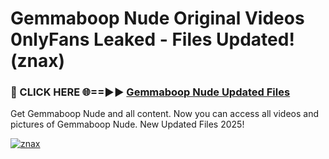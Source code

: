 # Gemmaboop Nude Original Videos 0nlyFans Leaked - Files Updated! (znax)

<h3>🔴 CLICK HERE 🌐==►► <a href="https://tinyurl.com/yrmya6cz" rel="nofollow">Gemmaboop Nude Updated Files</a></h3>

Get Gemmaboop Nude and all content. Now you can access all videos and pictures of Gemmaboop Nude. New Updated Files 2025!

[![znax](https://i.imgur.com/FMdXYCs.gif)](https://tinyurl.com/yrmya6cz)
